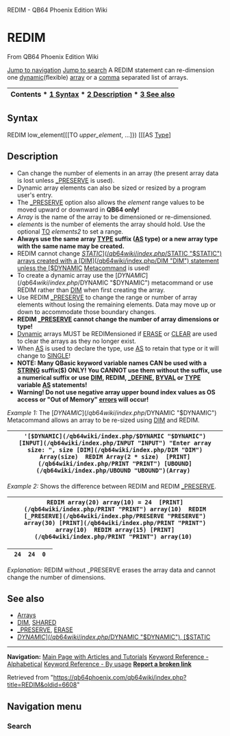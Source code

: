 


REDIM - QB64 Phoenix Edition Wiki








# REDIM



From QB64 Phoenix Edition Wiki



[Jump to navigation](#mw-head)
[Jump to search](#searchInput)
A REDIM statement can re-dimension one [dynamic](/qb64wiki/index.php/$DYNAMIC "$DYNAMIC")(flexible) [array](/qb64wiki/index.php/Arrays "Arrays") or a [comma](/qb64wiki/index.php/Comma "Comma") separated list of arrays.


  






| Contents * [1 Syntax](#Syntax) * [2 Description](#Description) * [3 See also](#See_also) |
| --- |


## Syntax


REDIM low\_element[[[TO *upper\_element*, ...]}) [[[AS [Type](/qb64wiki/index.php/TYPE "TYPE")]
  




## Description


* Can change the number of elements in an array (the present array data is lost unless [\_PRESERVE](/qb64wiki/index.php/PRESERVE "PRESERVE") is used).
* Dynamic array elements can also be sized or resized by a program user's entry.
* The [\_PRESERVE](/qb64wiki/index.php/PRESERVE "PRESERVE") option also allows the *element* range values to be moved upward or downward in **QB64 only!**
* *Array* is the name of the array to be dimensioned or re-dimensioned.
* *elements* is the number of elements the array should hold. Use the optional [TO](/qb64wiki/index.php/TO "TO") *elements2* to set a range.
* **Always use the same array [TYPE](/qb64wiki/index.php/TYPE "TYPE") suffix ([AS](/qb64wiki/index.php/AS "AS") type) or a new array type with the same name may be created.**
* REDIM cannot change [$STATIC](/qb64wiki/index.php/$STATIC "$STATIC") arrays created with a [DIM](/qb64wiki/index.php/DIM "DIM") statement unless the [$DYNAMIC](/qb64wiki/index.php/$DYNAMIC "$DYNAMIC") [Metacommand](/qb64wiki/index.php/Metacommand "Metacommand") is used!
* To create a dynamic array use the [$DYNAMIC](/qb64wiki/index.php/$DYNAMIC "$DYNAMIC") metacommand or use REDIM rather than [DIM](/qb64wiki/index.php/DIM "DIM") when first creating the array.
* Use REDIM [\_PRESERVE](/qb64wiki/index.php/PRESERVE "PRESERVE") to change the range or number of array elements without losing the remaining elements. Data may move up or down to accommodate those boundary changes.
* **REDIM [\_PRESERVE](/qb64wiki/index.php/PRESERVE "PRESERVE") cannot change the number of array dimensions or type!**
* [Dynamic](/qb64wiki/index.php/$DYNAMIC "$DYNAMIC") arrays MUST be REDIMensioned if [ERASE](/qb64wiki/index.php/ERASE "ERASE") or [CLEAR](/qb64wiki/index.php/CLEAR "CLEAR") are used to clear the arrays as they no longer exist.
* When [AS](/qb64wiki/index.php/AS "AS") is used to declare the type, use [AS](/qb64wiki/index.php/AS "AS") to retain that type or it will change to [SINGLE](/qb64wiki/index.php/SINGLE "SINGLE")!
* **NOTE: Many QBasic keyword variable names CAN be used with a [STRING](/qb64wiki/index.php/STRING "STRING") suffix($) ONLY! You CANNOT use them without the suffix, use a numerical suffix or use [DIM](/qb64wiki/index.php/DIM "DIM"), REDIM, [\_DEFINE](/qb64wiki/index.php/DEFINE "DEFINE"), [BYVAL](/qb64wiki/index.php/BYVAL "BYVAL") or [TYPE](/qb64wiki/index.php/TYPE "TYPE") variable [AS](/qb64wiki/index.php/AS "AS") statements!**
* **Warning! Do not use negative array upper bound index values as OS access or "Out of Memory" [errors](/qb64wiki/index.php/ERROR_Codes "ERROR Codes") will occur!**


  

*Example 1:* The [$DYNAMIC](/qb64wiki/index.php/$DYNAMIC "$DYNAMIC") Metacommand allows an array to be re-sized using [DIM](/qb64wiki/index.php/DIM "DIM") and REDIM.





| ``` '[$DYNAMIC](/qb64wiki/index.php/$DYNAMIC "$DYNAMIC")  [INPUT](/qb64wiki/index.php/INPUT "INPUT") "Enter array size: ", size [DIM](/qb64wiki/index.php/DIM "DIM") Array(size)  REDIM Array(2 * size)  [PRINT](/qb64wiki/index.php/PRINT "PRINT") [UBOUND](/qb64wiki/index.php/UBOUND "UBOUND")(Array)  ``` |
| --- |


  

*Example 2:* Shows the difference between REDIM and REDIM [\_PRESERVE](/qb64wiki/index.php/PRESERVE "PRESERVE").





| ``` REDIM array(20) array(10) = 24  [PRINT](/qb64wiki/index.php/PRINT "PRINT") array(10)  REDIM [_PRESERVE](/qb64wiki/index.php/PRESERVE "PRESERVE") array(30) [PRINT](/qb64wiki/index.php/PRINT "PRINT") array(10)  REDIM array(15) [PRINT](/qb64wiki/index.php/PRINT "PRINT") array(10)  ``` |
| --- |




| ```  24  24  0  ``` |
| --- |


*Explanation:* REDIM without \_PRESERVE erases the array data and cannot change the number of dimensions.
  




## See also


* [Arrays](/qb64wiki/index.php/Arrays "Arrays")
* [DIM](/qb64wiki/index.php/DIM "DIM"), [SHARED](/qb64wiki/index.php/SHARED "SHARED")
* [\_PRESERVE](/qb64wiki/index.php/PRESERVE "PRESERVE"), [ERASE](/qb64wiki/index.php/ERASE "ERASE")
* [$DYNAMIC](/qb64wiki/index.php/$DYNAMIC "$DYNAMIC"), [$STATIC](/qb64wiki/index.php/$STATIC "$STATIC")


  






---


**Navigation:**
[Main Page with Articles and Tutorials](/qb64wiki/index.php/Main_Page "Main Page")
[Keyword Reference - Alphabetical](/qb64wiki/index.php/Keyword_Reference_-_Alphabetical "Keyword Reference - Alphabetical")
[Keyword Reference - By usage](/qb64wiki/index.php/Keyword_Reference_-_By_usage "Keyword Reference - By usage")
**[Report a broken link](https://qb64phoenix.com/forum/showthread.php?tid=2800)**  





Retrieved from "<https://qb64phoenix.com/qb64wiki/index.php?title=REDIM&oldid=6608>"




## Navigation menu








### Search





















